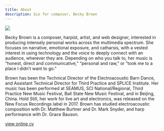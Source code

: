 ```yaml
---
title: About
description: bio for composer, Becky Brown
---
```


![](/images/becky-brown.jpg)

Becky Brown is a composer, harpist, artist, and web designer, interested in producing intensely personal works across the multimedia spectrum. She focuses on narrative, emotional exposure, and catharsis, with a vested interest in using technology and the voice to deeply connect with an audience, wherever they are. Depending on who you talk to, her music is “honest, direct and communicative,” “personal and raw,” or “took me to a place I didn’t want to go.”

Brown has been the Technical Director of the Electroacoustic Barn Dance, and Assistant Technical Director for Third Practice and SPLICE Institute. Her music has been performed at SEAMUS, SCI National/Regional, Third Practice New Music Festival, Ball State New Music Festival, and in Beijing, China. Hold Still, her work for live art and electronics, was released on the New Focus Recordings label in 2017. Brown has studied electroacoustic composition with Dr. Matthew Burtner and Dr. Mark Snyder, and harp performance with Dr. Grace Bauson.

[view online cv](/cv)
